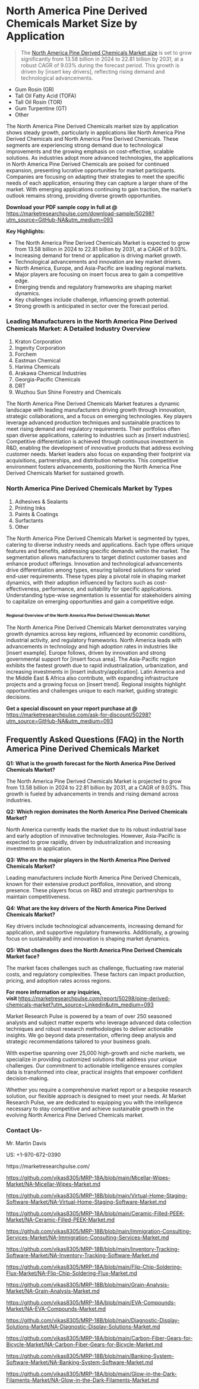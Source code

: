 <h1>North America Pine Derived Chemicals Market&nbsp;Size by Application</h1><blockquote><p>The <a href="https://marketresearchpulse.com/download-sample/50298?utm_source=GitHub-NA&amp;utm_medium=093">North America Pine Derived Chemicals Market size</a> is set to grow significantly from 13.58 billion in 2024 to 22.81 billion by 2031, at a robust CAGR of 9.03% during the forecast period. This growth is driven by [insert key drivers], reflecting rising demand and technological advancements.</p></blockquote><ul><li>Gum Rosin (GR)<li> Tall Oil Fatty Acid (TOFA)<li> Tall Oil Rosin (TOR)<li> Gum Turpentine (GT)<li> Other</li></ul><p>The North America Pine Derived Chemicals market size by application shows steady growth, particularly in applications like North America Pine Derived Chemicals and North America Pine Derived Chemicals. These segments are experiencing strong demand due to technological improvements and the growing emphasis on cost-effective, scalable solutions. As industries adopt more advanced technologies, the applications in North America Pine Derived Chemicals are poised for continued expansion, presenting lucrative opportunities for market participants. Companies are focusing on adapting their strategies to meet the specific needs of each application, ensuring they can capture a larger share of the market. With emerging applications continuing to gain traction, the market’s outlook remains strong, providing diverse growth opportunities.</p><p><strong>Download your PDF sample copy in full at @ </strong><a href="https://marketresearchpulse.com/download-sample/50298?utm_source=GitHub-NA&amp;utm_medium=093">https://marketresearchpulse.com/download-sample/50298?utm_source=GitHub-NA&amp;utm_medium=093</a></p><p><strong>Key Highlights: </strong></p><ul><li>The North America Pine Derived Chemicals Market is expected to grow from 13.58 billion in 2024 to 22.81 billion by 2031, at a CAGR of 9.03%.</li><li>Increasing demand for trend or application is driving market growth.</li><li>Technological advancements and innovation are key market drivers.</li><li>North America, Europe, and Asia-Pacific are leading regional markets.</li><li>Major players are focusing on insert focus area to gain a competitive edge.</li><li>Emerging trends and regulatory frameworks are shaping market dynamics.</li><li>Key challenges include challenge, influencing growth potential.</li><li>Strong growth is anticipated in sector over the forecast period.</li></ul><h3>Leading Manufacturers in the North America Pine Derived Chemicals Market: A Detailed Industry Overview</h3><ol><li>Kraton Corporation</li><li>Ingevity Corporation</li><li>Forchem</li><li>Eastman Chemical</li><li>Harima Chemicals</li><li>Arakawa Chemical Industries</li><li>Georgia-Pacific Chemicals</li><li>DRT</li><li>Wuzhou Sun Shine Forestry and Chemicals</li></ol><div class="flex max-w-full flex-col flex-grow"><div class="min-h-8 text-message flex w-full flex-col items-end gap-2 whitespace-normal break-words [.text-message+&amp;]:mt-5" dir="auto" data-message-author-role="assistant" data-message-id="fd8432e4-4910-450d-b182-61b7bfb0a01f" data-message-model-slug="gpt-4o"><div class="flex w-full flex-col gap-1 empty:hidden first:pt-[3px]"><div class="markdown prose w-full break-words dark:prose-invert light"><p>The North America Pine Derived Chemicals Market features a dynamic landscape with leading manufacturers driving growth through innovation, strategic collaborations, and a focus on emerging technologies. Key players leverage advanced production techniques and sustainable practices to meet rising demand and regulatory requirements. Their portfolios often span diverse applications, catering to industries such as [insert industries]. Competitive differentiation is achieved through continuous investment in R&amp;D, enabling the development of innovative products that address evolving customer needs. Market leaders also focus on expanding their footprint via acquisitions, partnerships, and distribution networks. This competitive environment fosters advancements, positioning the North America Pine Derived Chemicals Market for sustained growth.</p></div></div></div></div><h3>North America Pine Derived Chemicals Market by Types</h3><ol><li>Adhesives & Sealants<li> Printing Inks<li> Paints & Coatings<li> Surfactants<li> Other</li></ol><div class="flex max-w-full flex-col flex-grow"><div class="min-h-8 text-message flex w-full flex-col items-end gap-2 whitespace-normal break-words [.text-message+&amp;]:mt-5" dir="auto" data-message-author-role="assistant" data-message-id="084470be-0bb7-4664-bddf-5156b4f41249" data-message-model-slug="gpt-4o-mini"><div class="flex w-full flex-col gap-1 empty:hidden first:pt-[3px]"><div class="markdown prose w-full break-words dark:prose-invert light"><p>The North America Pine Derived Chemicals Market is segmented by types, catering to diverse industry needs and applications. Each type offers unique features and benefits, addressing specific demands within the market. The segmentation allows manufacturers to target distinct customer bases and enhance product offerings. Innovation and technological advancements drive differentiation among types, ensuring tailored solutions for varied end-user requirements. These types play a pivotal role in shaping market dynamics, with their adoption influenced by factors such as cost-effectiveness, performance, and suitability for specific applications. Understanding type-wise segmentation is essential for stakeholders aiming to capitalize on emerging opportunities and gain a competitive edge.</p></div></div></div></div><h3><span style="font-size: 11px;">Regional Overview of the North America Pine Derived Chemicals Market</span></h3><div class="flex max-w-full flex-col flex-grow"><div class="min-h-8 text-message flex w-full flex-col items-end gap-2 whitespace-normal break-words [.text-message+&amp;]:mt-5" dir="auto" data-message-author-role="assistant" data-message-id="e9038762-ce64-4e30-91c9-9bd413514231" data-message-model-slug="gpt-4o-mini"><div class="flex w-full flex-col gap-1 empty:hidden first:pt-[3px]"><div class="markdown prose w-full break-words dark:prose-invert light"><p>The North America Pine Derived Chemicals Market demonstrates varying growth dynamics across key regions, influenced by economic conditions, industrial activity, and regulatory frameworks. North America leads with advancements in technology and high adoption rates in industries like [insert example]. Europe follows, driven by innovation and strong governmental support for [insert focus area]. The Asia-Pacific region exhibits the fastest growth due to rapid industrialization, urbanization, and increasing investments in [insert industry/application]. Latin America and the Middle East &amp; Africa also contribute, with expanding infrastructure projects and a growing focus on [insert trend]. Regional insights highlight opportunities and challenges unique to each market, guiding strategic decisions.</p></div></div></div></div><p><strong>Get a special discount on your report purchase at @ </strong><a href="https://marketresearchpulse.com/ask-for-discount/50298?utm_source=GitHub-NA&amp;utm_medium=093">https://marketresearchpulse.com/ask-for-discount/50298?utm_source=GitHub-NA&amp;utm_medium=093</a></p><h2>Frequently Asked Questions (FAQ) in the North America Pine Derived Chemicals Market</h2><p><strong>Q1: What is the growth forecast for the North America Pine Derived Chemicals Market?</strong></p><p>The North America Pine Derived Chemicals Market is projected to grow from 13.58 billion in 2024 to 22.81 billion by 2031, at a CAGR of 9.03%. This growth is fueled by advancements in trends and rising demand across industries.</p><p><strong>Q2: Which region dominates the North America Pine Derived Chemicals Market?</strong></p><p>North America currently leads the market due to its robust industrial base and early adoption of innovative technologies. However, Asia-Pacific is expected to grow rapidly, driven by industrialization and increasing investments in application.</p><p><strong>Q3: Who are the major players in the North America Pine Derived Chemicals Market?</strong></p><p>Leading manufacturers include North America Pine Derived Chemicals, known for their extensive product portfolios, innovation, and strong presence. These players focus on R&amp;D and strategic partnerships to maintain competitiveness.</p><p><strong>Q4: What are the key drivers of the North America Pine Derived Chemicals Market?</strong></p><p>Key drivers include technological advancements, increasing demand for application, and supportive regulatory frameworks. Additionally, a growing focus on sustainability and innovation is shaping market dynamics.</p><p><strong>Q5: What challenges does the North America Pine Derived Chemicals Market face?</strong></p><p>The market faces challenges such as challenge, fluctuating raw material costs, and regulatory complexities. These factors can impact production, pricing, and adoption rates across regions.</p><p><strong>For more information or any inquiries, visit&nbsp;</strong><a href="https://marketresearchpulse.com/report/50298/pine-derived-chemicals-market?utm_source=Linkedin&utm_medium=093">https://marketresearchpulse.com/report/50298/pine-derived-chemicals-market?utm_source=Linkedin&utm_medium=093</a></p><p>Market Research Pulse is powered by a team of over 250 seasoned analysts and subject matter experts who leverage advanced data collection techniques and robust research methodologies to deliver actionable insights. We go beyond data presentation, offering deep analysis and strategic recommendations tailored to your business goals.</p><p>With expertise spanning over 25,000 high-growth and niche markets, we specialize in providing customized solutions that address your unique challenges. Our commitment to actionable intelligence ensures complex data is transformed into clear, practical insights that empower confident decision-making.</p><p>Whether you require a comprehensive market report or a bespoke research solution, our flexible approach is designed to meet your needs. At Market Research Pulse, we are dedicated to equipping you with the intelligence necessary to stay competitive and achieve sustainable growth in the evolving North America Pine Derived Chemicals market.</p><h3><strong>Contact Us-</strong></h3><p>Mr. Martin Davis</p><p>US: +1-970-672-0390</p><p>https://marketresearchpulse.com/</p><p><a href="https://github.com/vikas8305/MRP-18A/blob/main/Micellar-Wipes-Market/NA-Micellar-Wipes-Market.md">https://github.com/vikas8305/MRP-18A/blob/main/Micellar-Wipes-Market/NA-Micellar-Wipes-Market.md</a></p><p><a href="https://github.com/vikas8305/MRP-18B/blob/main/Virtual-Home-Staging-Software-Market/NA-Virtual-Home-Staging-Software-Market.md">https://github.com/vikas8305/MRP-18B/blob/main/Virtual-Home-Staging-Software-Market/NA-Virtual-Home-Staging-Software-Market.md</a></p><p><a href="https://github.com/vikas8305/MRP-18A/blob/main/Ceramic-Filled-PEEK-Market/NA-Ceramic-Filled-PEEK-Market.md">https://github.com/vikas8305/MRP-18A/blob/main/Ceramic-Filled-PEEK-Market/NA-Ceramic-Filled-PEEK-Market.md</a></p><p><a href="https://github.com/vikas8305/MRP-18B/blob/main/Immigration-Consulting-Services-Market/NA-Immigration-Consulting-Services-Market.md">https://github.com/vikas8305/MRP-18B/blob/main/Immigration-Consulting-Services-Market/NA-Immigration-Consulting-Services-Market.md</a></p><p><a href="https://github.com/vikas8305/MRP-18B/blob/main/Inventory-Tracking-Software-Market/NA-Inventory-Tracking-Software-Market.md">https://github.com/vikas8305/MRP-18B/blob/main/Inventory-Tracking-Software-Market/NA-Inventory-Tracking-Software-Market.md</a></p><p><a href="https://github.com/vikas8305/MRP-18A/blob/main/Flip-Chip-Soldering-Flux-Market/NA-Flip-Chip-Soldering-Flux-Market.md">https://github.com/vikas8305/MRP-18A/blob/main/Flip-Chip-Soldering-Flux-Market/NA-Flip-Chip-Soldering-Flux-Market.md</a></p><p><a href="https://github.com/vikas8305/MRP-18B/blob/main/Grain-Analysis-Market/NA-Grain-Analysis-Market.md">https://github.com/vikas8305/MRP-18B/blob/main/Grain-Analysis-Market/NA-Grain-Analysis-Market.md</a></p><p><a href="https://github.com/vikas8305/MRP-18A/blob/main/EVA-Compounds-Market/NA-EVA-Compounds-Market.md">https://github.com/vikas8305/MRP-18A/blob/main/EVA-Compounds-Market/NA-EVA-Compounds-Market.md</a></p><p><a href="https://github.com/vikas8305/MRP-18B/blob/main/Diagnostic-Display-Solutions-Market/NA-Diagnostic-Display-Solutions-Market.md">https://github.com/vikas8305/MRP-18B/blob/main/Diagnostic-Display-Solutions-Market/NA-Diagnostic-Display-Solutions-Market.md</a></p><p><a href="https://github.com/vikas8305/MRP-18A/blob/main/Carbon-Fiber-Gears-for-Bicycle-Market/NA-Carbon-Fiber-Gears-for-Bicycle-Market.md">https://github.com/vikas8305/MRP-18A/blob/main/Carbon-Fiber-Gears-for-Bicycle-Market/NA-Carbon-Fiber-Gears-for-Bicycle-Market.md</a></p><p><a href="https://github.com/vikas8305/MRP-18B/blob/main/Banking-System-Software-Market/NA-Banking-System-Software-Market.md">https://github.com/vikas8305/MRP-18B/blob/main/Banking-System-Software-Market/NA-Banking-System-Software-Market.md</a></p><p><a href="https://github.com/vikas8305/MRP-18A/blob/main/Glow-in-the-Dark-Filaments-Market/NA-Glow-in-the-Dark-Filaments-Market.md">https://github.com/vikas8305/MRP-18A/blob/main/Glow-in-the-Dark-Filaments-Market/NA-Glow-in-the-Dark-Filaments-Market.md</a></p>
